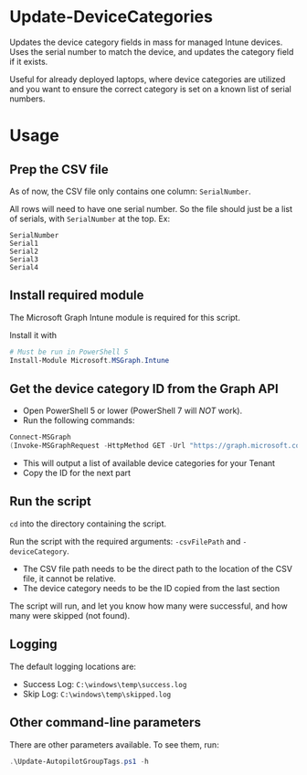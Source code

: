 # Update-DeviceCategories
Updates the device category fields in mass for managed Intune devices. Uses the serial number to match the device, and updates the category field if it exists.

Useful for already deployed laptops, where device categories are utilized and you want to ensure the correct category is set on a known list of serial numbers.
<br>

# Usage
## Prep the CSV file
As of now, the CSV file only contains one column: `SerialNumber`.

All rows will need to have one serial number. So the file should just be a list of serials, with `SerialNumber` at the top. Ex:

```csv
SerialNumber
Serial1
Serial2
Serial3
Serial4
```
## Install required module
The Microsoft Graph Intune module is required for this script.

Install it with
```powershell
# Must be run in PowerShell 5
Install-Module Microsoft.MSGraph.Intune
```

## Get the device category ID from the Graph API
 - Open PowerShell 5 or lower (PowerShell 7 will *NOT* work).
 - Run the following commands:
```powershell
Connect-MSGraph
(Invoke-MSGraphRequest -HttpMethod GET -Url "https://graph.microsoft.com/beta/deviceManagement/deviceCategories").value
```
 - This will output a list of available device categories for your Tenant
 - Copy the ID for the next part

## Run the script
`cd` into the directory containing the script.

Run the script with the required arguments: `-csvFilePath` and `-deviceCategory`.
  - The CSV file path needs to be the direct path to the location of the CSV file, it cannot be relative.
  - The device category needs to be the ID copied from the last section

The script will run, and let you know how many were successful, and how many were skipped (not found).

## Logging
The default logging locations are:
 - Success Log: `C:\windows\temp\success.log`
 - Skip Log: `C:\windows\temp\skipped.log`

## Other command-line parameters
There are other parameters available. To see them, run:
```powershell
.\Update-AutopilotGroupTags.ps1 -h
```